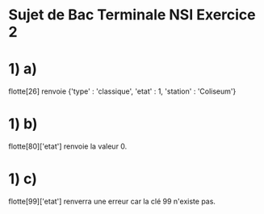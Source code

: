 # Sujet de Bac Terminale NSI Exercice 2 
# 1) a)
flotte[26] renvoie {'type' : 'classique', 'etat' : 1, 'station' : 'Coliseum'}
# 1) b)
flotte[80]['etat'] renvoie la valeur 0.
# 1) c)
flotte[99]['etat'] renverra une erreur car la clé 99 n'existe pas.

